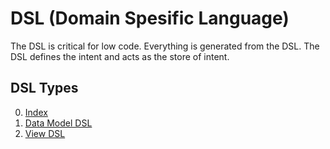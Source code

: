 # DSL (Domain Spesific Language)

The DSL is critical for low code.
Everything is generated from the DSL.
The DSL defines the intent and acts as the store of intent.

## DSL Types

0. [Index](./../index.md)
1. [Data Model DSL](./data_model.md)
2. [View DSL](./view.md)